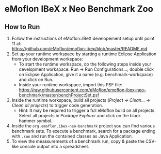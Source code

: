 # eMoflon IBeX x Neo Benchmark Zoo

## How to Run

1. Follow the instructions of eMoflon::IBeX developement setup until point 11 at:<br>
   https://github.com/eMoflon/emoflon-ibex/blob/master/README.md
3. Set up your runtime workspace by starting a runtime Eclipse Application from your development workspace:
    - To start the runtime workspace, do the following steps inside your development workspace: Run -> Run Configurations...; double click on Eclipse Application, give it a name (e.g. benchmark-workspace) and click on Run.
    - Inside your runtime workspace, import this PSF file:<br>
      https://raw.githubusercontent.com/eMoflon/emoflon-ibex-neo-benchmark/master/benchProjectSet.psf
4. Inside the runtime workspace, build all projects (*Project &rarr; Clean... &rarr; Clean all projects*) to trigger code generation.
	- Hint: It may be required to trigger a full eMoflon build on all projects. Select all projects in *Package Explorer* and click on the black hammer symbol.
5. Inside the ```org.emoflon.ibex-neo-benchmark``` project you can find various benchmark sets. To execute a benchmark, search for a package ending with ```.run``` and run the contained classes as Java Application.
6. To view the meassurements of a benchmark run, copy & paste the CSV-like console output into a spreadsheet.
